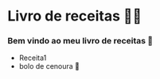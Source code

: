# Livro de receitas  :man_cook:

### Bem vindo ao meu livro de receitas :book:

- Receita1
- bolo de cenoura 🥕
